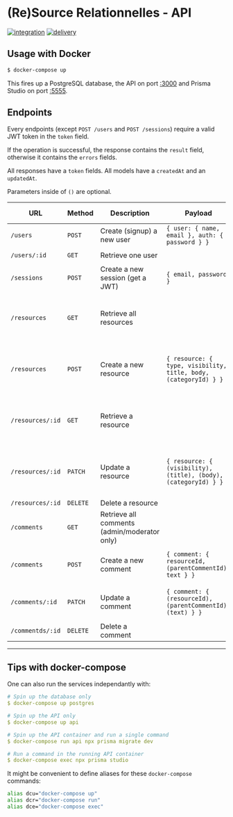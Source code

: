 # (Re)Source Relationnelles - API

[![integration](https://github.com/CUBE-TTRB/api/actions/workflows/integration.yml/badge.svg)](https://github.com/CUBE-TTRB/api/actions/workflows/integration.yml)
[![delivery](https://github.com/CUBE-TTRB/api/actions/workflows/delivery.yml/badge.svg)](https://github.com/CUBE-TTRB/api/actions/workflows/delivery.yml)

## Usage with Docker

```sh
$ docker-compose up
```

This fires up a PostgreSQL database, the API on port [:3000](http://localhost:3000)
and Prisma Studio on port [:5555](http://localhost:5555).

## Endpoints

Every endpoints (except `POST /users` and `POST /sessions`) require a valid
JWT token in the `token` field.

If the operation is successful, the response contains the `result` field,
otherwise it contains the `errors` fields.

All responses have a `token` fields. All models have a `createdAt` and an `updatedAt`.

Parameters inside of `()` are optional.

URL       | Method    | Description     | Payload | Response (in `result`) |
----------|-----------|-----------------| ------- | -------- |
`/users`  | `POST`    | Create (signup) a new user | `{ user: { name, email }, auth: { password } }` | `{ id, name, email }`
`/users/:id`  | `GET` | Retrieve one user | | `{ user: { name, email } }`
`/sessions` | `POST` | Create a new session (get a JWT) | `{ email, password }` | `{ token }`
`/resources` | `GET` | Retrieve all resources | | `[{ id, userId, visibility, state, type, categoryId, title, body, date, location }, ...]`
`/resources` | `POST` | Create a new resource | `{ resource: { type, visibility, title, body, (categoryId) } }` | `{ id, userId, visibility, state, type, categoryId, title, body, date, location }`
`/resources/:id` | `GET` | Retrieve a resource | | `{ id, userId, visibility, state, type, categoryId, title, body, date, location }`
`/resources/:id` | `PATCH` | Update a resource | `{ resource: { (visibility), (title), (body), (categoryId) } }` | `{ id, userId, visibility, state, type, categoryId, title, body, date, location }`
`/resources/:id` | `DELETE` | Delete a resource | | N/A
`/comments` | `GET` | Retrieve all comments (admin/moderator only) | | `[{ id, userId, resourceId, text, parentCommentId }, ... ]`
`/comments` | `POST` | Create a new comment | `{ comment: { resourceId, (parentCommentId), text } }` | `{ id, userId, resourceId, text, parentCommentId }`
`/comments/:id` | `PATCH` | Update a comment | `{ comment: { (resourceId), (parentCommentId), (text) } }` | `{ id, userId, resourceId, text, parentCommentId }`
`/commentds/:id` | `DELETE` | Delete a comment | | N/A
---

## Tips with docker-compose

One can also run the services independantly with:

```yml
# Spin up the database only
$ docker-compose up postgres

# Spin up the API only
$ docker-compose up api

# Spin up the API container and run a single command
$ docker-compose run api npx prisma migrate dev

# Run a command in the running API container
$ docker-compose exec npx prisma studio
```

It might be convenient to define aliases for these `docker-compose` commands:

```bash
alias dcu="docker-compose up"
alias dcr="docker-compose run"
alias dce="docker-compose exec"
```
